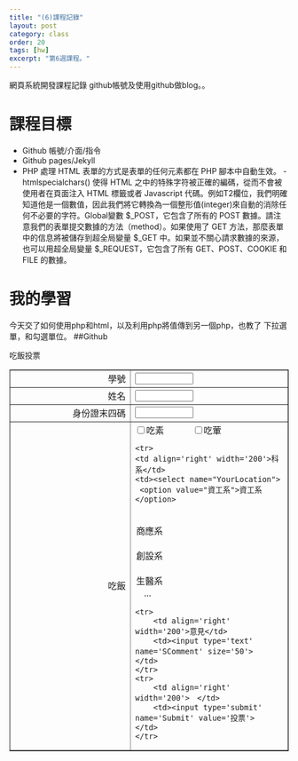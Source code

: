 ```yaml
---
title: "(6)課程記錄"
layout: post
category: class
order: 20
tags: [hw]
excerpt: "第6週課程。"
---
```

網頁系統開發課程記錄
github帳號及使用github做blog。。

# 課程目標
- Github 帳號/介面/指令
- Github pages/Jekyll
- PHP 處理 HTML 表單的方式是表單的任何元素都在 PHP 腳本中自動生效。
-htmlspecialchars() 使得 HTML 之中的特殊字符被正確的編碼，從而不會被使用者在頁面注入 HTML 標籤或者 Javascript 代碼。例如T2欄位，我們明確知道他是一個數值，因此我們將它轉換為一個整形值(integer)來自動的消除任何不必要的字符。Global變數 $_POST，它包含了所有的 POST 數據。請注意我們的表單提交數據的方法（method）。如果使用了 GET 方法，那麼表單中的信息將被儲存到超全局變量 $_GET 中。如果並不關心請求數據的來源，也可以用超全局變量 $_REQUEST，它包含了所有 GET、POST、COOKIE 和 FILE 的數據。

# 我的學習
今天交了如何使用php和html，以及利用php將值傳到另一個php，也教了
下拉選單，和勾選單位。
##Github


<head>
<meta http-equiv="Content-Type" content="text/html; charset=utf-8" />
<title>吃飯投票</title>
</head>
<body>

<p>吃飯投票</p>
<form method='post' action='confirm2.php'>


<table border='1' width='100%' id='table1'>
    <tr>
        <td align='right' width='200'>學號</td>
        <td><input type='text' name='SID' size='10'>　</td>
    </tr>
    <tr>
        <td align='right' width='200'>姓名</td>
        <td><input type='text' name='SName' size='10'>　</td>
    </tr>
    <tr>
        <td align='right' width='200'>身份證末四碼</td>
        <td><input type='text' name='SCode' size='10'></td>
    </tr>
    <tr>
        <td align='right' width='200'>吃飯</td>
        <td><input type='checkbox' value='吃素' name='SLoc'>吃素
            <input type='checkbox' value='吃葷' name='SLoc'>吃葷
            
   
    <tr>
    <td align='right' width='200'>科系</td> 
    <td><select name="YourLocation">
     <option value="資工系">資工系</option>
　   <option value="商應系">商應系</option>
　   <option value="創設系">創設系</option>
　   <option value="生醫系">生醫系</option>
　...
</select>


    <tr>
        <td align='right' width='200'>意見</td>
        <td><input type='text' name='SComment' size='50'>　</td>
    </tr>
    <tr>
        <td align='right' width='200'>　</td>
        <td><input type='submit' name='Submit' value='投票'>　</td>
    </tr>








